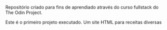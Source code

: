 Repositório criado para fins de aprendiado através do curso fullstack do The Odin Project.

Este é o primeiro projeto executado. Um site HTML para receitas diversas